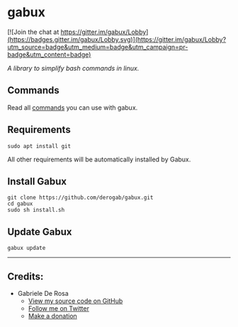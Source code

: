 # gabux

[![Join the chat at https://gitter.im/gabux/Lobby](https://badges.gitter.im/gabux/Lobby.svg)](https://gitter.im/gabux/Lobby?utm_source=badge&utm_medium=badge&utm_campaign=pr-badge&utm_content=badge)

_A library to simplify bash commands in linux._

## Commands
Read all [commands](COMMANDS.md) you can use with gabux.

## Requirements
```
sudo apt install git
```
All other requirements will be automatically installed by Gabux.

## Install Gabux
```
git clone https://github.com/derogab/gabux.git
cd gabux
sudo sh install.sh
```

## Update Gabux
```
gabux update
```

--------------------------------------------------------------------------------

## Credits:
* Gabriele De Rosa
  * [View my source code on GitHub](https://github.com/derogab)
  * [Follow me on Twitter](https://www.twitter.com/derogab)
  * [Make a donation](https://www.paypal.me/derogab)
